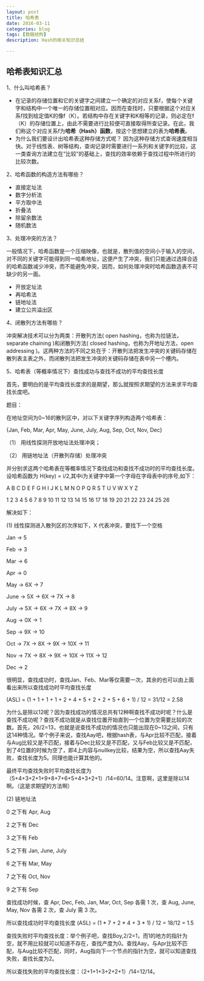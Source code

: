 ```yaml
---
layout: post
title: 哈希表
date: 2016-03-11
categories: blog
tags: [数据结构]
description: Hash的相关知识总结

---
```


## 哈希表知识汇总

1、什么叫哈希表？

* 在记录的存储位置和它的关键字之间建立一个确定的对应关系f，使每个关键字和结构中一个唯一的存储位置相对应。因而在查找时，只要根据这个对应关系f找到给定值K的像f（K）。若结构中存在关键字和K相等的记录，则必定在f（K）的存储位置上，由此不需要进行比较便可直接取得所查记录。在此，我们称这个对应关系f为**哈希（Hash）函数**，按这个思想建立的表为**哈希表**。
* 为什么我们要设计出哈希表这种存储方式呢？
因为这种存储方式查询速度相当快。对于线性表、树等结构，查询记录时需要进行一系列和关键字的比较，这一类查询方法建立在“比较”的基础上，查找的效率依赖于查找过程中所进行的比较次数。

2、哈希函数的构造方法有哪些？

* 直接定址法
* 数字分析法
* 平方取中法
* 折叠法
* 除留余数法
* 随机数法



3、处理冲突的方法？

一般情况下，哈希函数是一个压缩映像，也就是，散列值的空间小于输入的空间，对不同的关键字可能得到同一哈希地址，这便产生了冲突，我们只能通过选择合适的哈希函数减少冲突，而不能避免冲突，因而，如何处理冲突时哈希函数造表不可缺少的另一面。

* 开放定址法
* 再哈希法
* 链地址法
* 建立公共溢出区  

4、闭散列方法有哪些？

冲突解决技术可以分为两类：开散列方法( open hashing，也称为拉链法，separate chaining )和闭散列方法( closed hashing，也称为开地址方法，open addressing )。这两种方法的不同之处在于：开散列法把发生冲突的关键码存储在散列表主表之外，而闭散列法把发生冲突的关键码存储在表中另一个槽内。

5、哈希表（等概率情况下）查找成功与查找不成功的平均查找长度

首先，要明白的是平均查找长度求的是期望，那么就按照求期望的方法来求平均查找长度吧。

题目：

在地址空间为0~16的散列区中，对以下关键字序列构造两个哈希表：

{Jan, Feb, Mar, Apr, May,  June, July, Aug, Sep, Oct, Nov, Dec}

（1） 用线性探测开放地址法处理冲突；

（2） 用链地址法（开散列存储）处理冲突 

并分别求这两个哈希表在等概率情况下查找成功和查找不成功时的平均查找长度。设哈希函数为 
H(key) = i/2,其中i为关键字中第一个字母在字母表中的序号,如下：

A B C D E F G H I  J  K  L M  N   O  P Q   R  S  T   U   V   W  X  Y   Z

1 2 3 4 5 6 7 8 9 10 11 12 13 14 15 16 17 18 19 20  21  22  23  24 25 26

  解决如下：

(1) 线性探测进入散列区的次序如下，X 代表冲突，要找下一个空格

Jan -> 5

Feb -> 3

Mar -> 6

Apr -> 0

May -> 6X -> 7

June -> 5X -> 6X -> 7X -> 8

July -> 5X -> 6X -> 7X -> 8X -> 9

Aug -> 0X -> 1

Sep -> 9X -> 10

Oct -> 7X -> 8X -> 9X -> 10X -> 11

Nov -> 7X -> 8X -> 9X -> 10X -> 11X -> 12

Dec -> 2

很明显，查找成功时，查找Jan、Feb、Mar等仅需要一次，其余的也可以由上面看出来所以查找成功时平均查找长度 

(ASL) = (1 + 1 + 1 + 1 + 2 + 4 + 5 + 2 + 2 + 5 + 6 + 1) / 12 = 31/12 = 2.58 

为什么是除以12呢？因为查找成功的情况总共有12种啊查找不成功时呢？什么是查找不成功呢？查找不成功就是从查找位置开始直到一个位置为空需要比较的次数。首先，26/2=13，也就是说查找不成功的情况也只能出现在0~13之间，只有这14种情况。举个例子来说，查找Aay吧，根据hash表，与Apr比较不匹配，接着与Aug比较又是不匹配，接着与Dec比较又是不匹配，又与Feb比较又是不匹配，到了4位置的时候为空了，即4上内容与nullkey比较，结果为空，所以查找Aay失败，查找长度为5。同理也能计算其他的。

最终平均查找失败时平均查找长度为（5+4+3+2+1+9+8+7+6+5+4+3+2+1）/14=60/14。注意啊，这里是除以14啊。（这是求期望的方法啊）

(2) 链地址法

0 之下有 Apr, Aug

2 之下有 Dec

3 之下有 Feb

5 之下有 Jan, June, July

6 之下有 Mar, May

7 之下有 Oct, Nov

9 之下有 Sep

查找成功时候，查 Apr, Dec, Feb, Jan, Mar, Oct, Sep 各需 1 次，查 Aug, June, May, Nov 各需 2 次，查 July 需 3 次。

所以查找成功时平均查找长度 (ASL) = (1 * 7 + 2 * 4 + 3 * 1) / 12 = 18/12 = 1.5

查找失败时平均查找长度：举个例子吧，查找Boy,2/2=1，而1的地方的指针为空，就不用比较就可以知道不存在，查找产度为0。查找Aay，与Apr比较不匹配，与Aug比较不匹配，同时，Aug指向下一个节点的指针为空，就可以知道查找失败，查找长度为2。

 所以查找失败的平均查找长度：（2+1+1+3+2+2+1）/14=12/14。